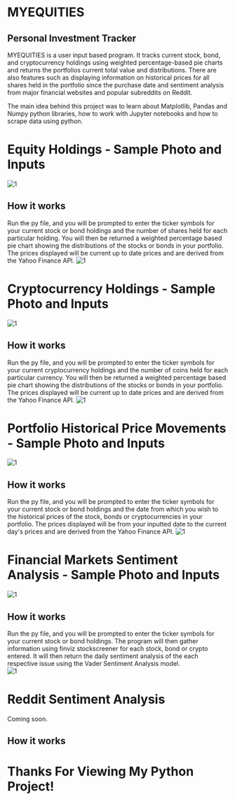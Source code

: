 # MYEQUITIES

## Personal Investment Tracker
MYEQUITIES is a user input based program. It tracks current stock, bond, and cryptocurrency holdings using weighted percentage-based pie charts and returns the portfolios current total value and distributions.
There are also features such as displaying information on historical prices for all shares held in the portfolio since the purchase date and sentiment analysis from major financial websites and popular subreddits on Reddit. 

The main idea behind this project was to learn about Matplotlib, Pandas and Numpy python libraries, how to work with Jupyter notebooks and how to scrape data using python. 

# Equity Holdings - Sample Photo and Inputs
![1](https://user-images.githubusercontent.com/57751792/107904744-866b3700-6fb1-11eb-8dd0-a202f04d872d.jpg)
## How it works 
Run the py file, and you will be prompted to enter the ticker symbols for your current stock or bond holdings and the number of shares held for each particular holding. You will then be returned a weighted percentage based pie chart showing the distributions of the stocks or bonds in your portfolio. The prices displayed will be current up to date prices and are derived from the Yahoo Finance API. 
![1](https://user-images.githubusercontent.com/57751792/107906766-d0a2e700-6fb6-11eb-8ec1-1856decb740f.JPG)

# Cryptocurrency Holdings - Sample Photo and Inputs
![1](https://user-images.githubusercontent.com/57751792/107904757-93882600-6fb1-11eb-92dd-39c224e2983b.jpg)
## How it works 
Run the py file, and you will be prompted to enter the ticker symbols for your current cryptocurrency holdings and the number of coins held for each particular currency. You will then be returned a weighted percentage based pie chart showing the distributions of the stocks or bonds in your portfolio. The prices displayed will be current up to date prices and are derived from the Yahoo Finance API. 
![1](https://user-images.githubusercontent.com/57751792/107906783-def10300-6fb6-11eb-92cd-aab03263668c.JPG)

# Portfolio Historical Price Movements - Sample Photo and Inputs
![1](https://user-images.githubusercontent.com/57751792/107904782-a3076f00-6fb1-11eb-870c-f6d4bee71a30.jpg)
## How it works 
Run the py file, and you will be prompted to enter the ticker symbols for your current stock or bond holdings and the date from which you wish to the historical prices of the stock, bonds or cryptocurrencies in your portfolio. The prices displayed will be from your inputted date to the current day's prices and are derived from the Yahoo Finance API. 
![1](https://user-images.githubusercontent.com/57751792/107906803-eca68880-6fb6-11eb-8f96-55ccaf2a8552.JPG)

# Financial Markets Sentiment Analysis - Sample Photo and Inputs
![1](https://user-images.githubusercontent.com/57751792/108008652-b07e3100-7065-11eb-8d25-1d36e9a38efc.jpg)
## How it works 
Run the py file, and you will be prompted to enter the ticker symbols for your current stock or bond holdings. The program will then gather information using finviz stockscreener for each stock, bond or crypto entered. It will then return the daily sentiment analysis of the each respective issue using the Vader Sentiment Analysis model.  
![1](https://user-images.githubusercontent.com/57751792/108009005-8d07b600-7066-11eb-8c77-8843b10f3530.JPG)

# Reddit Sentiment Analysis
Coming soon. 
## How it works 

# Thanks For Viewing My Python Project!

